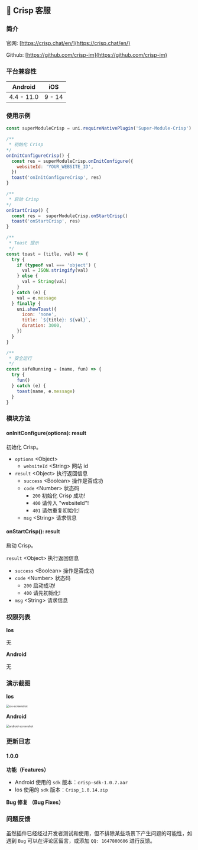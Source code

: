 ## 📌 Crisp 客服

### 简介

官网: [https://crisp.chat/en/](https://crisp.chat/en/)

Github: [https://github.com/crisp-im](https://github.com/crisp-im)

### 平台兼容性

|  Android   |  iOS   |
| :--------: | :----: |
| 4.4 - 11.0 | 9 - 14 |

### 使用示例

```javascript
const superModuleCrisp = uni.requireNativePlugin('Super-Module-Crisp')

/**
 * 初始化 Crisp
*/
onInitConfigureCrisp() {
  const res = superModuleCrisp.onInitConfigure({
    websiteId: 'YOUR_WEBSITE_ID',
  })
  toast('onInitConfigureCrisp', res)
}

/**
 * 启动 Crisp
*/
onStartCrisp() {
  const res =  superModuleCrisp.onStartCrisp()
  toast('onStartCrisp', res)
}

/**
 * Toast 提示
 */
const toast = (title, val) => {
  try {
    if (typeof val === 'object') {
      val = JSON.stringify(val)
    } else {
      val = String(val)
    }
  } catch (e) {
    val = e.message
  } finally {
    uni.showToast({
      icon: 'none',
      title: `${title}: ${val}`,
      duration: 3000,
    })
  }
}

/**
 * 安全运行
 */
const safeRunning = (name, fun) => {
  try {
    fun()
  } catch (e) {
    toast(name, e.message)
  }
}
```

### 模块方法

#### onInitConfigure(options): result

初始化 Crisp。

- `options` <Object\>
  - `websiteId` <String\> 网站 id
- `result` <Object\> 执行返回信息
  - `success` <Boolean\> 操作是否成功
  - `code` <Number\> 状态码
    - `200` 初始化 Crisp 成功!
    - `400` 请传入 "websiteId"!
    - `401` 请勿重复初始化!
  - `msg` <String\> 请求信息

#### onStartCrisp(): result

启动 Crisp。

`result` <Object\> 执行返回信息

- `success` <Boolean\> 操作是否成功
- `code` <Number\> 状态码
  - `200` 启动成功!
  - `400` 请先初始化!
- `msg` <String\> 请求信息

### 权限列表

**Ios**

无

**Android**

无

### 演示截图

**Ios**

<img src="https://static.yoouu.cn/imgs/2021/pic-go/crisp-ios-screenshot.png" alt="ios-screenshot" style="zoom:50%;" />

**Android**

<img src="https://static.yoouu.cn/imgs/2021/pic-go/crisp-android-screenshot.jpeg" alt="android-screenshot" style="zoom:50%;" />

### 更新日志

#### 1.0.0

**功能（Features）**

- Android 使用的 `sdk` 版本：`crisp-sdk-1.0.7.aar`
- Ios 使用的 `sdk` 版本：`Crisp_1.0.14.zip`

**Bug 修复 （Bug Fixes）**

### 问题反馈

虽然插件已经经过开发者测试和使用，但不排除某些场景下产生问题的可能性，如遇到 `Bug` 可以在评论区留言，或添加 `QQ: 1647800606` 进行反馈。
